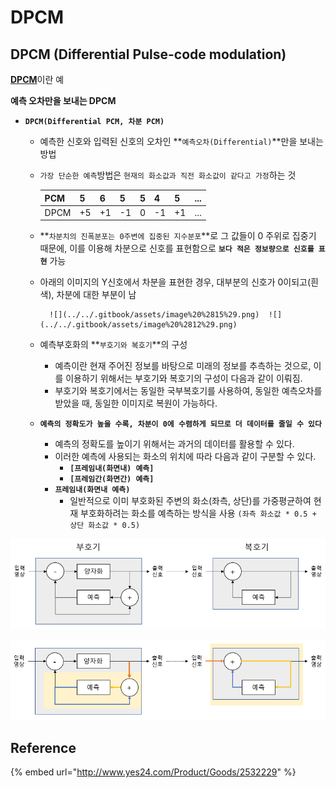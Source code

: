 # DPCM

## DPCM \(Differential Pulse-code modulation\)

[**DPCM**](https://en.wikipedia.org/wiki/Differential_pulse-code_modulation)이란 예



**예측 오차만을 보내는 DPCM**

* **`DPCM(Differential PCM, 차분 PCM)`**

  * 예측한 신호와 입력된 신호의 오차인 **`예측오차(Differential)`**만을 보내는 방법
  * `가장 단순한 예측`방법은 `현재의 화소값과 직전 화소값이 같다고 가정`하는 것

    | PCM | 5 | 6 | 5 | 5 | 4 | 5 | ... |
    | :--- | :--- | :--- | :--- | :--- | :--- | :--- | :--- |
    | DPCM | +5 | +1 | -1 | 0 | -1 | +1 | ... |

  * **`차분치의 진폭분포는 0주변에 집중된 지수분포`**로 그 값들이 0 주위로 집중기 때문에, 이를 이용해 차분으로 신호를 표현함으로 **`보다 적은 정보량으로 신호를 표현`** 가능
  * 아래의 이미지의 Y신호에서 차분을 표현한 경우, 대부분의 신호가 0이되고\(흰색\), 차분에 대한 부분이 남

          ![](../../.gitbook/assets/image%20%2815%29.png)  ![](../../.gitbook/assets/image%20%2812%29.png) 



  * 예측부호화의 **`부호기와 복호기`**의 구성
    * 예측이란 현재 주어진 정보를 바탕으로 미래의 정보를 추측하는 것으로, 이를 이용하기 위해서는 부호기와 복호기의 구성이 다음과 같이 이뤄짐.
    * 부호기와 복호기에서는 동일한 국부복호기를 사용하여, 동일한 예측오차를 받았을 때, 동일한 이미지로 복원이 가능하다.
  * **`예측의 정확도가 높을 수록, 차분이 0에 수렴하게 되므로 더 데이터를 줄일 수 있다`**
    * 예측의 정확도를 높이기 위해서는 과거의 데이터를 활용할 수 있다.
    * 이러한 예측에 사용되는 화소의 위치에 따라 다음과 같이 구분할 수 있다.
      * **`[프레임내(화면내) 예측]`** 
      * **`[프레임간(화면간) 예측]`**
    * **`프레임내(화면내 예측)`**
      * 일반적으로 이미 부호화된 주변의 화소\(좌측, 상단\)를 가중평균하여 현재 부호화하려는  화소를 예측하는 방식을  사용 `(좌측 화소값 * 0.5 + 상단 화소값 * 0.5)`

![](../../.gitbook/assets/image%20%2816%29.png)

![](../../.gitbook/assets/image%20%2814%29.png)

## Reference

{% embed url="http://www.yes24.com/Product/Goods/2532229" %}

